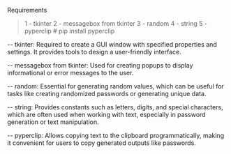 Requirements
> 1 - tkinter
> 2 - messagebox from tkinter
> 3 - random
> 4 - string
> 5 - pyperclip # pip install pyperclip

-- tkinter: Required to create a GUI window with specified properties and settings. It provides tools to design a user-friendly interface.

-- messagebox from tkinter: Used for creating popups to display informational or error messages to the user.

-- random: Essential for generating random values, which can be useful for tasks like creating randomized passwords or generating unique data.

-- string: Provides constants such as letters, digits, and special characters, which are often used when working with text, especially in password generation or text manipulation.

-- pyperclip: Allows copying text to the clipboard programmatically, making it convenient for users to copy generated outputs like passwords.